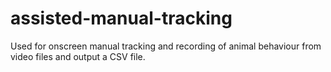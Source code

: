 # assisted-manual-tracking
Used for onscreen manual tracking and recording of animal behaviour from video files and output a CSV file.
